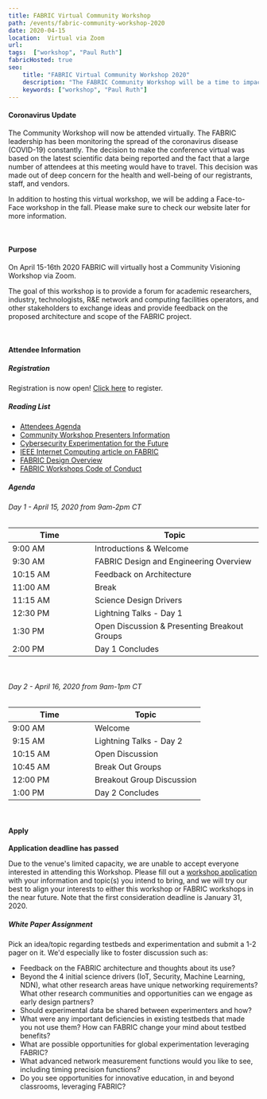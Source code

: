 ```yaml
---
title: FABRIC Virtual Community Workshop
path: /events/fabric-community-workshop-2020
date: 2020-04-15
location:  Virtual via Zoom
url: 
tags:  ["workshop", "Paul Ruth"] 
fabricHosted: true
seo:
    title: "FABRIC Virtual Community Workshop 2020"
    description: "The FABRIC Community Workshop will be a time to impact the future of FABRIC."
    keywords: ["workshop", "Paul Ruth"]
---
```


#### Coronavirus Update

The Community Workshop will now be attended virtually. The FABRIC leadership has been monitoring the spread of the coronavirus disease (COVID-19) constantly. The decision to make the conference virtual was based on the latest scientific data being reported and the fact that a large number of attendees at this meeting would have to travel. This decision was made out of deep concern for the health and well-being of our registrants, staff, and vendors. 

In addition to hosting this virtual workshop, we will be adding a Face-to-Face workshop in the fall. Please make sure to check our website later for more information.

<br>

#### Purpose

On April 15-16th 2020 FABRIC will virtually host a Community Visioning Workshop via Zoom.

The goal of this workshop is to provide a forum for academic researchers, industry, technologists, R&E network and computing facilities operators, and other stakeholders to exchange ideas and provide feedback on the proposed architecture and scope of the FABRIC project.

<br>

#### Attendee Information

##### Registration

Registration is now open! [Click here](https://info.whatisfabric.net/community-workshop-registration) to register.


##### Reading List

- [Attendees Agenda](https://docs.google.com/document/d/15i0fRUF8yuHHra3pBfb2wL828YEhEirMGKMxVm4I5Zo/edit)
- [Community Workshop Presenters Information ](https://docs.google.com/document/d/14tXzkYt5jLF-5zI_utvHoK2NIKJgLhOU9NYdcktG3OQ/edit)
- [Cybersecurity Experimentation for the Future](https://www.cyberexperimentation.org/)
- [IEEE Internet Computing article on FABRIC](https://ieeexplore.ieee.org/document/8972790)
- [FABRIC Design Overview](https://docs.google.com/presentation/d/1opK4SfLcDhpAx_9nZmrG3pCseh5UI8qQLFGh6hoZkAY/edit?usp=sharing)
- [FABRIC Workshops Code of Conduct](https://docs.google.com/document/d/1O-tKCqAfRAf6uNuq3pmtlHG-zdESz4SSEopXE5OiktM/edit)

##### Agenda

###### Day 1 - April 15, 2020 from 9am-2pm CT

<table>
    <thead>
        <tr>
            <th>Time</th>
            <th>Topic</th>
        </tr>
    </thead>
    <tbody>
        <tr>
            <td style="width: 150px; max-width: 200px;">9:00 AM</td><td>Introductions & Welcome</td>
        </tr>
        <tr>
            <td>9:30 AM</td><td>FABRIC Design and Engineering Overview</td>
        </tr>
        <tr>
            <td>10:15 AM</td><td>Feedback on Architecture </td>
        </tr>
        <tr>
            <td>11:00 AM</td><td>Break</td>
        </tr>
        <tr>
            <td>11:15 AM</td><td>Science Design Drivers</td>
        </tr>
        <tr>
            <td>12:30 PM</td><td>Lightning Talks - Day 1 </td>
        </tr>
        <tr>
            <td>1:30 PM</td><td>Open Discussion & Presenting Breakout Groups</td>
        </tr>
        <tr>
            <td>2:00 PM</td><td>Day 1 Concludes</td>
        </tr>
    </tbody>
</table>

<br>

###### Day 2 - April 16, 2020 from 9am-1pm CT

<table>
    <thead>
        <tr>
            <th>Time</th>
            <th>Topic</th>
        </tr>
    </thead>
    <tbody>
        <tr>
            <td style="width: 150px; max-width: 200px;">9:00 AM</td>
            <td>Welcome </td>
        </tr>
        <tr>
            <td>9:15 AM</td>
            <td>Lightning Talks - Day 2 </td>
        </tr>
        <tr>
            <td>10:15 AM</td>
            <td>Open Discussion</td>
        </tr>
        <tr>
            <td>10:45 AM</td>
            <td>Break Out Groups</td>
        </tr>
        <tr>
            <td>12:00 PM</td>
            <td>Breakout Group Discussion </td>
        </tr>
        <tr>
            <td>1:00 PM</td>
            <td>Day 2 Concludes</td>
        </tr>
    </tbody>
</table>

<br>

#### Apply

**Application deadline has passed**

Due to the venue's limited capacity, we are unable to accept everyone interested in attending this Workshop. Please fill out a [workshop application](https://share.hsforms.com/1PqMZ33k7TyW5nvHIUodgyw3ry9k) with your information and topic(s) you intend to bring, and we will try our best to align your interests to either this workshop or FABRIC workshops in the near future. Note that the first consideration deadline is January 31, 2020.

##### White Paper Assignment

Pick an idea/topic regarding testbeds and experimentation and submit a 1-2 pager on it. We'd especially like to foster discussion such as:

+ Feedback on the FABRIC architecture and thoughts about its use?
+ Beyond the 4 initial science drivers (IoT, Security, Machine Learning, NDN), what other research areas have unique networking requirements? What other research communities and opportunities can we engage as early design partners?
+ Should experimental data be shared between experimenters and how?
+ What were any important deficiencies in existing testbeds that made you not use them? How can FABRIC change your mind about testbed benefits?
+ What are possible opportunities for global experimentation leveraging FABRIC?
+ What advanced network measurement functions would you like to see, including timing precision functions?
+ Do you see opportunities for innovative education, in and beyond classrooms, leveraging FABRIC?




